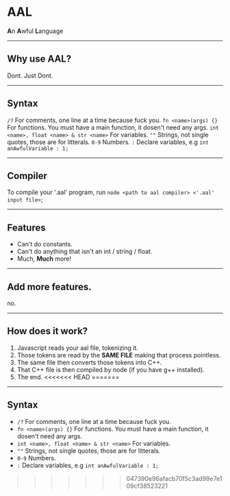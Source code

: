 # AAL
**A**n **A**wful **L**anguage

---
## Why use AAL?
Dont. Just Dont.

---
## Syntax
`/?` For comments, one line at a time because fuck you. 
`fn <name>(args) {}` For functions. You must have a main function, it dosen't need any args. 
`int <name>, float <name> & str <name>` For variables. 
`""` Strings, not single quotes, those are for litterals. 
`0-9` Numbers. 
`:` Declare variables, e.g `int anAwfulVariable : 1;`

---
## Compiler
To compile your '.aal' program, run `node <path to aal compiler> <'.aal' input file>`;

---
## Features
 - Can't do constants. 
 - Can't do anything that isn't an int / string / float. 
 - Much, **Much** more! 

---
## Add more features.
no.

---
## How does it work?
1. Javascript reads your aal file, tokenizing it.
2. Those tokens are read by the **SAME FILE** making that process pointless.
3. The same file then converts those tokens into C++.
4. That C++ file is then compiled by node (if you have g++ installed).
5. The end.
<<<<<<< HEAD
=======

---
## Syntax
- `/?` For comments, one line at a time because fuck you. 
- `fn <name>(args) {}` For functions. You must have a main function, it dosen't need any args. 
- `int <name>, float <name> & str <name>` For variables. 
- `""` Strings, not single quotes, those are for litterals. 
- `0-9` Numbers. 
- `:` Declare variables, e.g `int anAwfulVariable : 1;`
>>>>>>> 047390e96afacb70f5c3ad99e7e109cf38523221
